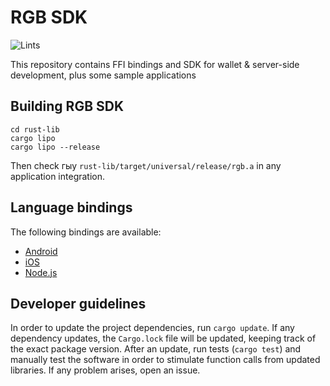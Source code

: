 # RGB SDK

![Lints](https://github.com/LNP-BP/rgb-sdk/workflows/Lints/badge.svg)

This repository contains FFI bindings and SDK for wallet & server-side development,
plus some sample applications

## Building RGB SDK

```shell script
cd rust-lib
cargo lipo
cargo lipo --release
```

Then check гыу `rust-lib/target/universal/release/rgb.a` in any application integration.

## Language bindings

The following bindings are available:
- [Android](/ffi/android)
- [iOS](/ffi/ios)
- [Node.js](/ffi/nodejs)

## Developer guidelines

In order to update the project dependencies, run `cargo update`.
If any dependency updates, the `Cargo.lock` file will be updated, keeping
track of the exact package version.
After an update, run tests (`cargo test`) and manually test the software
in order to stimulate function calls from updated libraries.
If any problem arises, open an issue.
